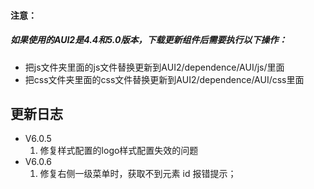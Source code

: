 #### 注意：
##### 如果使用的AUI2是4.4和5.0版本，下载更新组件后需要执行以下操作：
- 把js文件夹里面的js文件替换更新到AUI2/dependence/AUI/js/里面
- 把css文件夹里面的css文件替换更新到AUI2/dependence/AUI/css里面


<!--日志 Start-->
## 更新日志
- V6.0.5  
    1. 修复样式配置的logo样式配置失效的问题
- V6.0.6
    1. 修复右侧一级菜单时，获取不到元素 id 报错提示；
<!--日志 End-->